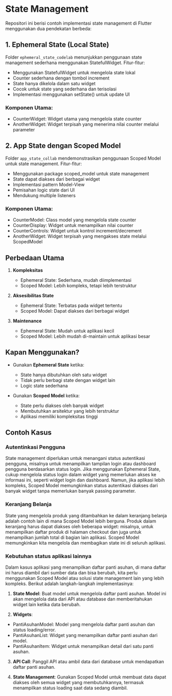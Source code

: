 # State Management

Repositori ini berisi contoh implementasi state management di Flutter menggunakan dua pendekatan berbeda:

## 1. Ephemeral State (Local State)

Folder `ephemeral_state_codelab` menunjukkan penggunaan state management sederhana menggunakan StatefulWidget. Fitur-fitur:

- Menggunakan StatefulWidget untuk mengelola state lokal
- Counter sederhana dengan tombol increment
- State hanya dikelola dalam satu widget
- Cocok untuk state yang sederhana dan terisolasi
- Implementasi menggunakan setState() untuk update UI

### Komponen Utama:
- CounterWidget: Widget utama yang mengelola state counter
- AnotherWidget: Widget terpisah yang menerima nilai counter melalui parameter

## 2. App State dengan Scoped Model 

Folder `app_state_collab` mendemonstrasikan penggunaan Scoped Model untuk state management. Fitur-fitur:

- Menggunakan package scoped_model untuk state management
- State dapat diakses dari berbagai widget
- Implementasi pattern Model-View 
- Pemisahan logic state dari UI
- Mendukung multiple listeners

### Komponen Utama:
- CounterModel: Class model yang mengelola state counter
- CounterDisplay: Widget untuk menampilkan nilai counter
- CounterControls: Widget untuk kontrol increment/decrement
- AnotherWidget: Widget terpisah yang mengakses state melalui ScopedModel

## Perbedaan Utama

1. **Kompleksitas**
   - Ephemeral State: Sederhana, mudah diimplementasi
   - Scoped Model: Lebih kompleks, tetapi lebih terstruktur

2. **Aksesibilitas State**
   - Ephemeral State: Terbatas pada widget tertentu
   - Scoped Model: Dapat diakses dari berbagai widget

3. **Maintenance**
   - Ephemeral State: Mudah untuk aplikasi kecil
   - Scoped Model: Lebih mudah di-maintain untuk aplikasi besar

## Kapan Menggunakan?

- Gunakan **Ephemeral State** ketika:
  - State hanya dibutuhkan oleh satu widget
  - Tidak perlu berbagi state dengan widget lain
  - Logic state sederhana

- Gunakan **Scoped Model** ketika:
  - State perlu diakses oleh banyak widget
  - Membutuhkan arsitektur yang lebih terstruktur
  - Aplikasi memiliki kompleksitas tinggi

## Contoh Kasus
### Autentinkasi Pengguna
State management diperlukan untuk menangani status autentikasi pengguna, misalnya untuk menampilkan tampilan login atau dashboard pengguna berdasarkan status login. Jika menggunakan Ephemeral State, cukup mengelola status login dalam widget yang memerlukan akses ke informasi ini, seperti widget login dan dashboard. Namun, jika aplikasi lebih kompleks, Scoped Model memungkinkan status autentikasi diakses dari banyak widget tanpa memerlukan banyak passing parameter.

### Keranjang Belanja 
State yang mengelola produk yang ditambahkan ke dalam keranjang belanja adalah contoh lain di mana Scoped Model lebih berguna. Produk dalam keranjang harus dapat diakses oleh beberapa widget: misalnya, untuk menampilkan daftar produk di halaman checkout dan juga untuk menampilkan jumlah total di bagian lain aplikasi. Scoped Model memungkinkan kita mengelola dan membagikan state ini di seluruh aplikasi.

### Kebutuhan status aplikasi lainnya
Dalam kasus aplikasi yang menampilkan daftar panti asuhan, di mana daftar ini harus diambil dari sumber data dan bisa berubah, kita perlu menggunakan Scoped Model atau solusi state management lain yang lebih kompleks. Berikut adalah langkah-langkah implementasinya:

1. **State Model**: Buat model untuk mengelola daftar panti asuhan. Model ini akan mengelola data dari API atau database dan memberitahukan widget lain ketika data berubah.

2. **Widgets**:
- PantiAsuhanModel: Model yang mengelola daftar panti asuhan dan status loading/error.
- PantiAsuhanList: Widget yang menampilkan daftar panti asuhan dari model.
- PantiAsuhanItem: Widget untuk menampilkan detail dari satu panti asuhan.

3. **API Call**: Panggil API atau ambil data dari database untuk mendapatkan daftar panti asuhan.

4. **State Management**: Gunakan Scoped Model untuk membuat data dapat diakses oleh semua widget yang membutuhkannya, termasuk menampilkan status loading saat data sedang diambil.
